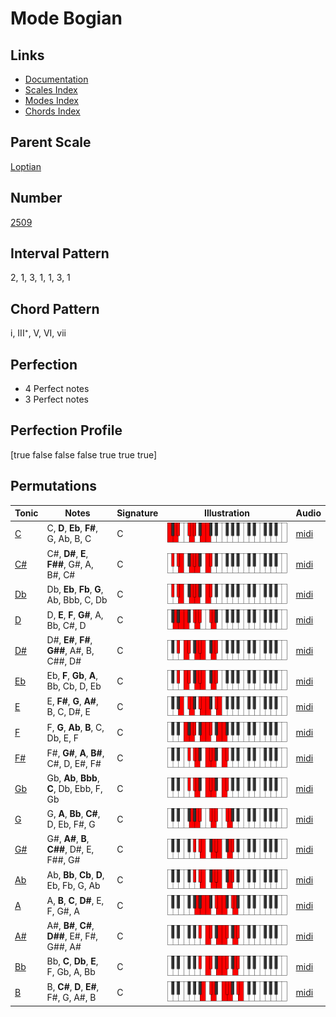 # Mode Bogian

## Links

- [Documentation](index.md)
- [Scales Index](Scales.md)
- [Modes Index](Modes.md)
- [Chords Index](Chords.md)

## Parent Scale

[Loptian](ScaleLoptian.md)

## Number

[2509](https://ianring.com/musictheory/scales/2509)

## Interval Pattern

2, 1, 3, 1, 1, 3, 1

## Chord Pattern

i, III⁺, V, VI, vii

## Perfection

- 4 Perfect notes
- 3 Perfect notes

## Perfection Profile

[true false false false true true true]

## Permutations

| Tonic | Notes | Signature | Illustration | Audio |
|-------|-------|-----------|--------------|-------|
| [C](ModeCNaturalBogian.md) | C, **D**, **Eb**, **F#**, G, Ab, B, C | C | ![CNaturalBogian](ModeCNaturalBogian.png) | [midi](https://github.com/edipermadi/music/blob/main/docs/ModeCNaturalBogian.mid?raw=true) |
| [C#](ModeCSharpBogian.md) | C#, **D#**, **E**, **F##**, G#, A, B#, C# | C | ![CSharpBogian](ModeCSharpBogian.png) | [midi](https://github.com/edipermadi/music/blob/main/docs/ModeCSharpBogian.mid?raw=true) |
| [Db](ModeDFlatBogian.md) | Db, **Eb**, **Fb**, **G**, Ab, Bbb, C, Db | C | ![DFlatBogian](ModeDFlatBogian.png) | [midi](https://github.com/edipermadi/music/blob/main/docs/ModeDFlatBogian.mid?raw=true) |
| [D](ModeDNaturalBogian.md) | D, **E**, **F**, **G#**, A, Bb, C#, D | C | ![DNaturalBogian](ModeDNaturalBogian.png) | [midi](https://github.com/edipermadi/music/blob/main/docs/ModeDNaturalBogian.mid?raw=true) |
| [D#](ModeDSharpBogian.md) | D#, **E#**, **F#**, **G##**, A#, B, C##, D# | C | ![DSharpBogian](ModeDSharpBogian.png) | [midi](https://github.com/edipermadi/music/blob/main/docs/ModeDSharpBogian.mid?raw=true) |
| [Eb](ModeEFlatBogian.md) | Eb, **F**, **Gb**, **A**, Bb, Cb, D, Eb | C | ![EFlatBogian](ModeEFlatBogian.png) | [midi](https://github.com/edipermadi/music/blob/main/docs/ModeEFlatBogian.mid?raw=true) |
| [E](ModeENaturalBogian.md) | E, **F#**, **G**, **A#**, B, C, D#, E | C | ![ENaturalBogian](ModeENaturalBogian.png) | [midi](https://github.com/edipermadi/music/blob/main/docs/ModeENaturalBogian.mid?raw=true) |
| [F](ModeFNaturalBogian.md) | F, **G**, **Ab**, **B**, C, Db, E, F | C | ![FNaturalBogian](ModeFNaturalBogian.png) | [midi](https://github.com/edipermadi/music/blob/main/docs/ModeFNaturalBogian.mid?raw=true) |
| [F#](ModeFSharpBogian.md) | F#, **G#**, **A**, **B#**, C#, D, E#, F# | C | ![FSharpBogian](ModeFSharpBogian.png) | [midi](https://github.com/edipermadi/music/blob/main/docs/ModeFSharpBogian.mid?raw=true) |
| [Gb](ModeGFlatBogian.md) | Gb, **Ab**, **Bbb**, **C**, Db, Ebb, F, Gb | C | ![GFlatBogian](ModeGFlatBogian.png) | [midi](https://github.com/edipermadi/music/blob/main/docs/ModeGFlatBogian.mid?raw=true) |
| [G](ModeGNaturalBogian.md) | G, **A**, **Bb**, **C#**, D, Eb, F#, G | C | ![GNaturalBogian](ModeGNaturalBogian.png) | [midi](https://github.com/edipermadi/music/blob/main/docs/ModeGNaturalBogian.mid?raw=true) |
| [G#](ModeGSharpBogian.md) | G#, **A#**, **B**, **C##**, D#, E, F##, G# | C | ![GSharpBogian](ModeGSharpBogian.png) | [midi](https://github.com/edipermadi/music/blob/main/docs/ModeGSharpBogian.mid?raw=true) |
| [Ab](ModeAFlatBogian.md) | Ab, **Bb**, **Cb**, **D**, Eb, Fb, G, Ab | C | ![AFlatBogian](ModeAFlatBogian.png) | [midi](https://github.com/edipermadi/music/blob/main/docs/ModeAFlatBogian.mid?raw=true) |
| [A](ModeANaturalBogian.md) | A, **B**, **C**, **D#**, E, F, G#, A | C | ![ANaturalBogian](ModeANaturalBogian.png) | [midi](https://github.com/edipermadi/music/blob/main/docs/ModeANaturalBogian.mid?raw=true) |
| [A#](ModeASharpBogian.md) | A#, **B#**, **C#**, **D##**, E#, F#, G##, A# | C | ![ASharpBogian](ModeASharpBogian.png) | [midi](https://github.com/edipermadi/music/blob/main/docs/ModeASharpBogian.mid?raw=true) |
| [Bb](ModeBFlatBogian.md) | Bb, **C**, **Db**, **E**, F, Gb, A, Bb | C | ![BFlatBogian](ModeBFlatBogian.png) | [midi](https://github.com/edipermadi/music/blob/main/docs/ModeBFlatBogian.mid?raw=true) |
| [B](ModeBNaturalBogian.md) | B, **C#**, **D**, **E#**, F#, G, A#, B | C | ![BNaturalBogian](ModeBNaturalBogian.png) | [midi](https://github.com/edipermadi/music/blob/main/docs/ModeBNaturalBogian.mid?raw=true) |
